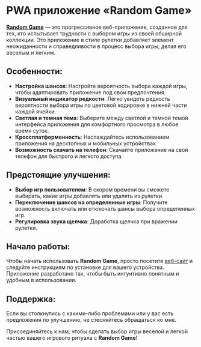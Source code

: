 # PWA приложение «Random Game»

[**Random Game**](https://game-random-lovat.vercel.app/) — это прогрессивное веб-приложение, созданное для тех, кто испытывает трудности с выбором игры из своей обширной коллекции. Это приложение в стиле рулетки добавляет элемент неожиданности и справедливости в процесс выбора игры, делая его веселым и легким.

## Особенности:

- **Настройка шансов**: Настройте вероятность выбора каждой игры, чтобы адаптировать приложение под свои предпочтения.
- **Визуальный индикатор редкости**: Легко увидеть редкость вероятности выбора игры по цветовой кодировке в нижней части каждой ячейки.
- **Светлая и темная тема**: Выберите между светлой и темной темой интерфейса приложения для комфортного просмотра в любое время суток.
- **Кроссплатформенность**: Наслаждайтесь использованием приложения на десктопных и мобильных устройствах.
- **Возможность скачать на телефон**: Скачайте приложение на свой телефон для быстрого и легкого доступа.

## Предстоящие улучшения:

- **Выбор игр пользователем**: В скором времени вы сможете выбирать, какие игры добавлять или удалять из рулетки.
- **Переключение шансов на определенные игры**: Получите возможность включать или отключать шансы выбора определенных игр.
- **Регулировка звука щелчка**: Доработка щелчка при вражении рулетки.

## Начало работы:

Чтобы начать использовать **Random Game**, просто посетите [веб-сайт](https://game-random-lovat.vercel.app/) и следуйте инструкциям по установке для вашего устройства. Приложение разработано так, чтобы быть интуитивно понятным и удобным в использовании.

## Поддержка:

Если вы столкнулись с какими-либо проблемами или у вас есть предложения по улучшению, не стесняйтесь обращаться ко мне.

Присоединяйтесь к нам, чтобы сделать выбор игры веселой и легкой частью вашего игрового ритуала с **Random Game**!
